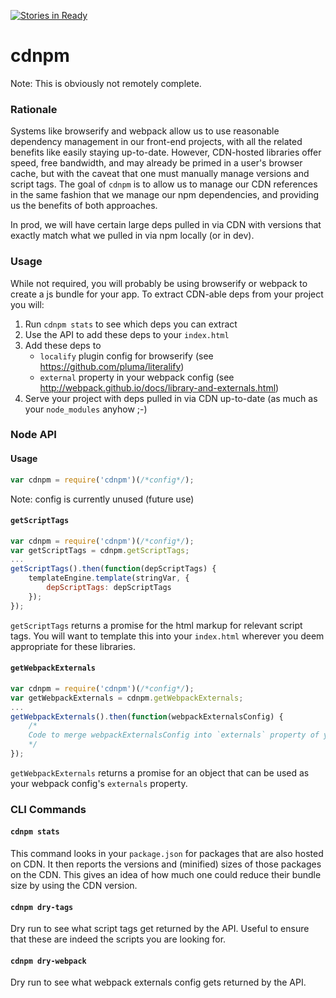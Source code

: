 [![Stories in Ready](https://badge.waffle.io/home-buddy/cdnpm.png?label=ready&title=Ready)](https://waffle.io/home-buddy/cdnpm)
# cdnpm

Note: This is obviously not remotely complete.

### Rationale

Systems like browserify and webpack allow us to use reasonable dependency management in our front-end projects, with all the related benefits like easily staying up-to-date.  However, CDN-hosted libraries offer speed, free bandwidth, and may already be primed in a user's browser cache, but with the caveat that one must manually manage versions and script tags.  The goal of `cdnpm` is to allow us to manage our CDN references in the same fashion that we manage our npm dependencies, and providing us the benefits of both approaches.

In prod, we will have certain large deps pulled in via CDN with versions that exactly match what we pulled in via npm locally (or in dev).

### Usage

While not required, you will probably be using browserify or webpack to create a js bundle for your app.  To extract CDN-able deps from your project you will:

1. Run `cdnpm stats` to see which deps you can extract
1. Use the API to add these deps to your `index.html`
1. Add these deps to
    * `localify` plugin config for browserify (see https://github.com/pluma/literalify)
    * `external` property in your webpack config (see http://webpack.github.io/docs/library-and-externals.html)
1. Serve your project with deps pulled in via CDN up-to-date (as much as your `node_modules` anyhow ;-)

### Node API

#### Usage

```js
var cdnpm = require('cdnpm')(/*config*/);
```

Note: config is currently unused (future use)

#### `getScriptTags`

```js
var cdnpm = require('cdnpm')(/*config*/);
var getScriptTags = cdnpm.getScriptTags;
...
getScriptTags().then(function(depScriptTags) {
    templateEngine.template(stringVar, {
        depScriptTags: depScriptTags
    });
});
```

`getScriptTags` returns a promise for the html markup for relevant script tags.  You will want to template this into your `index.html` wherever you deem appropriate for these libraries.

#### `getWebpackExternals`

```js
var cdnpm = require('cdnpm')(/*config*/);
var getWebpackExternals = cdnpm.getWebpackExternals;
...
getWebpackExternals().then(function(webpackExternalsConfig) {
    /*
    Code to merge webpackExternalsConfig into `externals` property of your webpack config
    */
});
```

`getWebpackExternals` returns a promise for an object that can be used as your webpack config's `externals` property.


### CLI Commands

#### `cdnpm stats`


This command looks in your `package.json` for packages that are also hosted on CDN.  It then reports the versions and (minified) sizes of those packages on the CDN.  This gives an idea of how much one could reduce their bundle size by using the CDN version.

#### `cdnpm dry-tags`

Dry run to see what script tags get returned by the API.  Useful to ensure that these are indeed the scripts you are looking for.

#### `cdnpm dry-webpack`

Dry run to see what webpack externals config gets returned by the API.
